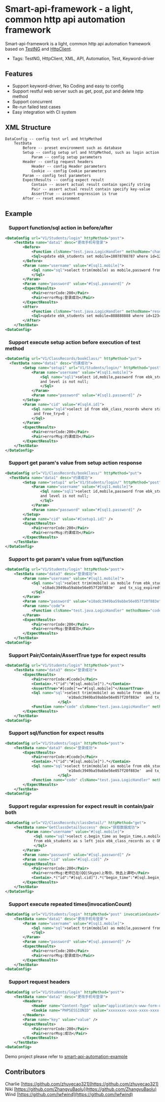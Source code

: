 # Smart-api-framework - a light, common http api automation framework

Smart-api-framework is a light, common http api automation framework based on [TestNG](http://testng.org/doc/index.html) and [HttpClient](http://hc.apache.org/httpcomponents-client-ga/).

* Tags: TestNG, HttpClient, XML, API, Automation, Test, Keyword-driver

## Features

* Support keyword-driver, No Coding and easy to config
* Support restful web server such as get, post, put and delete http method
* Support concurrent
* Re-run failed test cases
* Easy integration with CI system

## XML Structure
```xml
DataConfig -- config test url and httpMethod
    TestData
        Before -- preset environment such as database
        Setup -- config setup url and httpMethod, such as login action
            Param -- config setup parameters
        Header -- config request headers 
            Header -- config Header parameters
            Cookie -- config Cookie parameters
        Param -- config test parameters
        ExpectResults -- config expect result
            Contain	-- assert actual result contain specify string
            Pair -- assert actual result contain specify key-value
            AssertTrue -- assert expression is true
        After -- reset environment
```
## Example
### &nbsp;&nbsp; Support function/sql action in before/after
```xml
<DataConfig url="V1/Students/login" httpMethod="post">
    <TestData name="data1" desc="更改手机号登录">
        <Before>
            <Function clsName="test.java.LogicHandler" methodName="changeStudentsMobile"/>
            <Sql>update ebk_students set mobile=18078788787 where id=123456;</Sql>
        </Before>
        <Param name="username" value="#[sql1.mobile]">
            <Sql name="sql">select trim(mobile) as mobile,password from ebk_students where id=123456;
            </Sql>
        </Param>
        <Param name="password" value="#[sql.password]" />
        <ExpectResults>
            <Pair>errorCode:200</Pair>
            <Pair>errorMsg:登录成功</Pair>
        </ExpectResults>
        <After>
            <Function clsName="test.java.LogicHandler" methodName="resertStudentMobile"/>
            <Sql>update ebk_students set mobile=888888888 where id=123456;</Sql>
        </After>
    </TestData>
<DataConfig>
```

### &nbsp;&nbsp; Support execute setup action before execution of test method
```xml
<DataConfig url="V1/ClassRecords/bookClass/" httpMethod="put">
  <TestData name="data1" desc="约课成功">
        <Setup name="setup1" url="V1/Students/login/" httpMethod="post">
            <Param name="username" value="#[sql1.mobile]">
                <Sql name="sql1">select id,mobile,password from ebk_students where status=1 and acoin>100 
                and level is not null;
                </Sql>
            </Param>
            <Param name="password" value="#[sql1.password]" />
        </Setup>
        <Param name="cid" value="#[sql4.id]">
            <Sql name="sql4">select id from ebk_class_records where status=0 and begin_time>unix_timestamp()
             and free_try=0 ;
            </Sql>
        </Param>
        <ExpectResults>
            <Pair>errorCode:200</Pair>
            <Pair>errorMsg:约课成功</Pair>
        </ExpectResults>
    </TestData>
</DataConfig>
```

### &nbsp;&nbsp; Support get param's value from setup action response
```xml
<DataConfig url="V1/ClassRecords/bookClass/" httpMethod="put">
  <TestData name="data1" desc="约课成功">
        <Setup name="setup1" url="V1/Students/login/" httpMethod="post">
            <Param name="username" value="#[sql1.mobile]">
                <Sql name="sql1">select id,mobile,password from ebk_students where status=1 and acoin>100 
                and level is not null;
                </Sql>
            </Param>
            <Param name="password" value="#[sql1.password]" />
        </Setup>
        <Param name="cid" value="#[setup1.id]" />
        <ExpectResults>
            <Pair>errorCode:200</Pair>
            <Pair>errorMsg:约课成功</Pair>
        </ExpectResults>
    </TestData>
</DataConfig>
```

### &nbsp;&nbsp; Support to get param's value from sql/function
```xml
<DataConfig url="V1/Students/login" httpMethod="post">
    <TestData name="data3" desc="登录成功">
        <Param name="username" value="#[sql1.mobile]">
            <Sql name="sql">select trim(mobile) as mobile from ebk_students where password =
                'e10adc3949ba59abbe56e057f20f883e'  and tx_sig_expiredtime> curdate()+86400;
            </Sql>
        </Param>
        <Param name="password" value="e10adc3949ba59abbe56e057f20f883e" />
        <Param name="code">
            <Function clsName="test.java.LogicHandler" methodName="codeGenerator" />
        </Param>
        <ExpectResults>
            <Pair>errorCode:200</Pair>
            <Pair>errorMsg:登录成功</Pair>
        </ExpectResults>
    </TestData>  
<DataConfig>
```

### &nbsp;&nbsp; Support Pair/Contain/AssertTrue type for expect results
```xml
<DataConfig url="V1/Students/login" httpMethod="post">
    <TestData name="data3" desc="登录成功">
        <ExpectResults>
            <Pair>errorCode:#[code]</Pair>
            <Contain>.*("id":"#[sql.mobile]").*</Contain>
            <AssertTrue>"#[code]"=="#[sql.mobile]"</AssertTrue>
            <Sql name="sql">select trim(mobile) as mobile from ebk_students where password =
                            'e10adc3949ba59abbe56e057f20f883e'  and tx_sig_expiredtime> curdate()+86400;
                        </Sql>
            <Function name="code" clsName="test.java.LogicHandler" methodName="codeGenerator" />
        </ExpectResults>
    </TestData>  
<DataConfig>
```

### &nbsp;&nbsp; Support sql/function for expect results
```xml
<DataConfig url="V1/Students/login" httpMethod="post">
    <TestData name="data3" desc="登录成功">
        <ExpectResults>
            <Pair>errorCode:#[code]</Pair>
            <Contain>.*("id":"#[sql.mobile]").*</Contain>
            <Sql name="sql">select trim(mobile) as mobile from ebk_students where password =
                            'e10adc3949ba59abbe56e057f20f883e'  and tx_sig_expiredtime> curdate()+86400;
                        </Sql>
            <Function name="code" clsName="test.java.LogicHandler" methodName="codeGenerator" />
        </ExpectResults>
    </TestData>  
<DataConfig>
```

### &nbsp;&nbsp; Support regular expression for expect result in contain/pair both 
```xml
<DataConfig url="V2/ClassRecords/classDetail/" httpMethod="get">
    <TestData name="GetClassDetailSuccess" desc="获取数据成功">
         <Param name="username" value="#[sql.mobile]">
             <Sql name="sql">select c.begin_time as begin_time,s.mobile as mobile ,password,c.id as cid 
             from ebk_students as s left join ebk_class_records as c ON s.id = c.sid limit 100;
             </Sql>
        </Param>
        <Param name="password" value="#[sql.password]" />
        <Param name="cid" value="#[sql.cid]" />
        <ExpectResults>
            <Pair>errorCode:200</Pair>
            <Pair>errorMsg:老师已在(QQ|Skype)上等你，快去上课吧</Pair>
            <Contain>.*("id":"#[sql.cid]").*("begin_time":"#[sql.begin_time]").*</Contain>
        </ExpectResults>
    </TestData>
</DataConfig>
```

### &nbsp;&nbsp; Support execute repeated times(invocationCount)
```xml
<DataConfig url="V1/Students/login" httpMethod="post" invocationCount="2000">
    <TestData name="data1" desc="更改手机号登录">
        <Param name="username" value="#[sql1.mobile]">
            <Sql name="sql">select trim(mobile) as mobile,password from ebk_students where id=123456;
            </Sql>
        </Param>
        <Param name="password" value="#[sql.password]" />
        <ExpectResults>
            <Pair>errorCode:200</Pair>
            <Pair>errorMsg:登录成功</Pair>
        </ExpectResults>
    </TestData>
<DataConfig>
```

### &nbsp;&nbsp; Support request headers
```xml
<DataConfig url="V1/Students/login" httpMethod="post">
    <TestData name="data1" desc="更改手机号登录">
        <Headers>
            <Header name="Content-Type" value="application/x-www-form-urlencoded;charset=UTF-8" />
            <Cookie name="PHPSESSIONID" value="xxxxxxxx-xxxx-xxxx-xxxx-xxxxxxxxxxxx" />
        </Headers>
        <Param name="key" value="value" />
        <ExpectResults>
            <Pair>errorCode:200</Pair>
            <Pair>errorMsg:成功</Pair>
        </ExpectResults>
    </TestData>
<DataConfig>
```

Demo project please refer to  [smart-api-automation-example](https://github.com/lwfwind/smart-api-automation-example)

## Contributors
   Charlie [https://github.com/zhuyecao321](https://github.com/zhuyecao321)<br/>
   Niki    [https://github.com/ZhangyuBaolu](https://github.com/ZhangyuBaolu)<br/>
   Wind    [https://github.com/lwfwind](https://github.com/lwfwind)<br/>